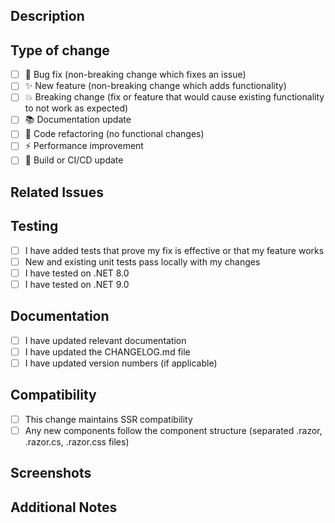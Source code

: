 ﻿## Description
<!-- Please provide a summary of the changes and the related issue. Include relevant motivation and context. -->

## Type of change
- [ ] 🐛 Bug fix (non-breaking change which fixes an issue)
- [ ] ✨ New feature (non-breaking change which adds functionality)
- [ ] 💥 Breaking change (fix or feature that would cause existing functionality to not work as expected)
- [ ] 📚 Documentation update
- [ ] 🧹 Code refactoring (no functional changes)
- [ ] ⚡ Performance improvement
- [ ] 🔧 Build or CI/CD update

## Related Issues
<!-- Link to any related issues using #<issue-number> syntax -->

## Testing
<!-- Describe the testing you've done -->
- [ ] I have added tests that prove my fix is effective or that my feature works
- [ ] New and existing unit tests pass locally with my changes
- [ ] I have tested on .NET 8.0
- [ ] I have tested on .NET 9.0

## Documentation
- [ ] I have updated relevant documentation
- [ ] I have updated the CHANGELOG.md file
- [ ] I have updated version numbers (if applicable)

## Compatibility
- [ ] This change maintains SSR compatibility
- [ ] Any new components follow the component structure (separated .razor, .razor.cs, .razor.css files)

## Screenshots
<!-- If applicable, add screenshots to help explain your changes -->

## Additional Notes
<!-- Add any other context about the PR here -->